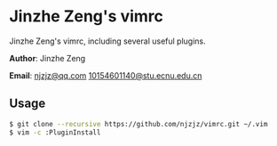 # Jinzhe Zeng's vimrc
Jinzhe Zeng's vimrc, including several useful plugins.

**Author**: Jinzhe Zeng

**Email**: njzjz@qq.com 10154601140@stu.ecnu.edu.cn

## Usage
```bash
$ git clone --recursive https://github.com/njzjz/vimrc.git ~/.vim 
$ vim -c :PluginInstall
```
